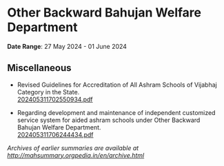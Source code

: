 # Other Backward Bahujan Welfare Department

**Date Range**: 27 May 2024 - 01 June 2024


## Miscellaneous
- Revised Guidelines for Accreditation of All Ashram Schools of Vijabhaj Category in the State.\
  [202405311702550934.pdf](https://gr.maharashtra.gov.in/Site/Upload/Government%20Resolutions/English/202405311702550934.pdf)

- Regarding development and maintenance of independent customized service system for aided ashram schools under Other Backward Bahujan Welfare Department.\
  [202405311706244434.pdf](https://gr.maharashtra.gov.in/Site/Upload/Government%20Resolutions/English/202405311706244434.pdf)


*Archives of earlier summaries are available at http://mahsummary.orgpedia.in/en/archive.html*